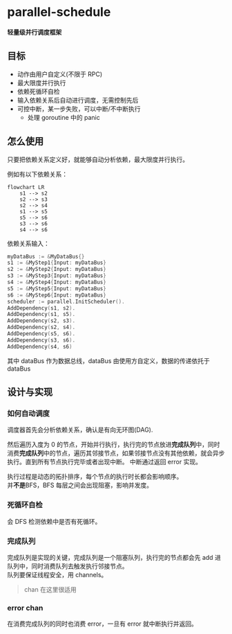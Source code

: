 # parallel-schedule

**轻量级并行调度框架**

## 目标

- 动作由用户自定义(不限于 RPC)
- 最大限度并行执行
- 依赖死循环自检
- 输入依赖关系后自动进行调度，无需控制先后
- 可控中断，某一步失败，可以中断/不中断执行
  - 处理 goroutine 中的 panic

## 怎么使用

只要把依赖关系定义好，就能够自动分析依赖，最大限度并行执行。

例如有以下依赖关系：

```mermaid
flowchart LR
    s1 --> s2
    s2 --> s3
    s2 --> s4
    s1 --> s5
    s5 --> s6
    s3 --> s6
    s4 --> s6
```

依赖关系输入：

```go
myDataBus := &MyDataBus{}
s1 := &MyStep1{Input: myDataBus}
s2 := &MyStep2{Input: myDataBus}
s3 := &MyStep3{Input: myDataBus}
s4 := &MyStep4{Input: myDataBus}
s5 := &MyStep5{Input: myDataBus}
s6 := &MyStep6{Input: myDataBus}
scheduler := parallel.InitScheduler().
AddDependency(s1, s2).
AddDependency(s1, s5).
AddDependency(s2, s3).
AddDependency(s2, s4).
AddDependency(s5, s6).
AddDependency(s3, s6).
AddDependency(s4, s6)
```

其中 dataBus 作为数据总线，dataBus 由使用方自定义，数据的传递依托于 dataBus

## 设计与实现

### 如何自动调度

调度器首先会分析依赖关系，确认是有向无环图(DAG).

然后遍历入度为 0 的节点，开始并行执行，执行完的节点放进**完成队列**中，同时消费**完成队列**中的节点，遍历其邻接节点，如果邻接节点没有其他依赖，就会异步执行。直到所有节点执行完毕或者出现中断。
中断通过返回 error 实现。

执行过程是动态的拓扑排序，每个节点的执行时长都会影响顺序。  
并**不是**BFS，BFS 每层之间会出现阻塞，影响并发度。

### 死循环自检

会 DFS 检测依赖中是否有死循环。

### 完成队列

完成队列是实现的关键，完成队列是一个阻塞队列，执行完的节点都会先 add 进队列中，同时消费队列去触发执行邻接节点。  
队列要保证线程安全，用 channels。

> chan 在这里很适用

### error chan

在消费完成队列的同时也消费 error，一旦有 error 就中断执行并返回。
